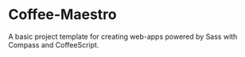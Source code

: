 # Coffee-Maestro
A basic project template for creating web-apps powered by Sass with Compass and CoffeeScript.
